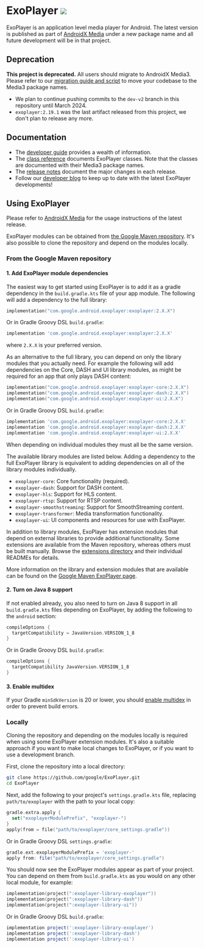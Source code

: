 # ExoPlayer <img src="https://img.shields.io/github/v/release/google/ExoPlayer.svg?label=latest"/>

ExoPlayer is an application level media player for Android. The latest version
is published as part of [AndroidX Media][] under a new package name and all
future development will be in that project.

[AndroidX Media]: https://github.com/androidx/media

## Deprecation

**This project is deprecated.** All users should migrate to AndroidX Media3.
Please refer to our [migration guide and script][] to move your codebase to the
Media3 package names.

*   We plan to continue pushing commits to the `dev-v2` branch in this
    repository until March 2024.
*   `exoplayer:2.19.1` was the last artifact released from this project, we
    don't plan to release any more.

[migration guide and script]: https://developer.android.com/guide/topics/media/media3/getting-started/migration-guide

## Documentation

*   The [developer guide][] provides a wealth of information.
*   The [class reference][] documents ExoPlayer classes. Note that the classes
    are documented with their Media3 package names.
*   The [release notes][] document the major changes in each release.
*   Follow our [developer blog][] to keep up to date with the latest ExoPlayer
    developments!

[developer guide]: https://developer.android.com/guide/topics/media/exoplayer
[class reference]: https://developer.android.com/reference/androidx/media3/common/package-summary
[release notes]: https://github.com/google/ExoPlayer/blob/release-v2/RELEASENOTES.md
[developer blog]: https://medium.com/google-exoplayer

## Using ExoPlayer

Please refer to
[AndroidX Media](https://github.com/androidx/media/blob/release/README.md) for
the usage instructions of the latest release.

ExoPlayer modules can be obtained from [the Google Maven repository][]. It's
also possible to clone the repository and depend on the modules locally.

[the Google Maven repository]: https://developer.android.com/studio/build/dependencies#google-maven

### From the Google Maven repository

#### 1. Add ExoPlayer module dependencies

The easiest way to get started using ExoPlayer is to add it as a gradle
dependency in the `build.gradle.kts` file of your app module. The following will
add a dependency to the full library:

```kotlin
implementation("com.google.android.exoplayer:exoplayer:2.X.X")
```

Or in Gradle Groovy DSL `build.gradle`:

```groovy
implementation 'com.google.android.exoplayer:exoplayer:2.X.X'
```

where `2.X.X` is your preferred version.

As an alternative to the full library, you can depend on only the library
modules that you actually need. For example the following will add dependencies
on the Core, DASH and UI library modules, as might be required for an app that
only plays DASH content:

```kotlin
implementation("com.google.android.exoplayer:exoplayer-core:2.X.X")
implementation("com.google.android.exoplayer:exoplayer-dash:2.X.X")
implementation("com.google.android.exoplayer:exoplayer-ui:2.X.X")
```

Or in Gradle Groovy DSL `build.gradle`:

```groovy
implementation 'com.google.android.exoplayer:exoplayer-core:2.X.X'
implementation 'com.google.android.exoplayer:exoplayer-dash:2.X.X'
implementation 'com.google.android.exoplayer:exoplayer-ui:2.X.X'
```

When depending on individual modules they must all be the same version.

The available library modules are listed below. Adding a dependency to the full
ExoPlayer library is equivalent to adding dependencies on all of the library
modules individually.

* `exoplayer-core`: Core functionality (required).
* `exoplayer-dash`: Support for DASH content.
* `exoplayer-hls`: Support for HLS content.
* `exoplayer-rtsp`: Support for RTSP content.
* `exoplayer-smoothstreaming`: Support for SmoothStreaming content.
* `exoplayer-transformer`: Media transformation functionality.
* `exoplayer-ui`: UI components and resources for use with ExoPlayer.

In addition to library modules, ExoPlayer has extension modules that depend on
external libraries to provide additional functionality. Some extensions are
available from the Maven repository, whereas others must be built manually.
Browse the [extensions directory][] and their individual READMEs for details.

More information on the library and extension modules that are available can be
found on the [Google Maven ExoPlayer page][].

[extensions directory]: https://github.com/google/ExoPlayer/tree/release-v2/extensions/
[Google Maven ExoPlayer page]: https://maven.google.com/web/index.html#com.google.android.exoplayer

#### 2. Turn on Java 8 support

If not enabled already, you also need to turn on Java 8 support in all
`build.gradle.kts` files depending on ExoPlayer, by adding the following to the
`android` section:

```kotlin
compileOptions {
  targetCompatibility = JavaVersion.VERSION_1_8
}
```

Or in Gradle Groovy DSL `build.gradle`:

```groovy
compileOptions {
  targetCompatibility JavaVersion.VERSION_1_8
}
```

#### 3. Enable multidex

If your Gradle `minSdkVersion` is 20 or lower, you should
[enable multidex](https://developer.android.com/studio/build/multidex) in order
to prevent build errors.

### Locally

Cloning the repository and depending on the modules locally is required when
using some ExoPlayer extension modules. It's also a suitable approach if you
want to make local changes to ExoPlayer, or if you want to use a development
branch.

First, clone the repository into a local directory:

```sh
git clone https://github.com/google/ExoPlayer.git
cd ExoPlayer
```

Next, add the following to your project's `settings.gradle.kts` file, replacing
`path/to/exoplayer` with the path to your local copy:

```kotlin
gradle.extra.apply {
  set("exoplayerModulePrefix", "exoplayer-")
}
apply(from = file("path/to/exoplayer/core_settings.gradle"))
```

Or in Gradle Groovy DSL `settings.gradle`:

```groovy
gradle.ext.exoplayerModulePrefix = 'exoplayer-'
apply from: file("path/to/exoplayer/core_settings.gradle")
```

You should now see the ExoPlayer modules appear as part of your project. You can
depend on them from `build.gradle.kts` as you would on any other local module,
for example:

```kotlin
implementation(project(":exoplayer-library-exoplayer"))
implementation(project(":exoplayer-library-dash"))
implementation(project(":exoplayer-library-ui"))
```

Or in Gradle Groovy DSL `build.gradle`:

```groovy
implementation project(':exoplayer-library-exoplayer')
implementation project(':exoplayer-library-dash')
implementation project(':exoplayer-library-ui')
```

